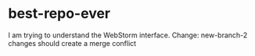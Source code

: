 # best-repo-ever
I am trying to understand the WebStorm interface.
Change: new-branch-2 changes should create a merge conflict